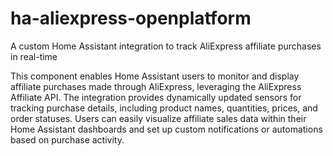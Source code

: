 # ha-aliexpress-openplatform

A custom Home Assistant integration to track AliExpress affiliate purchases in real-time

This component enables Home Assistant users to monitor and display affiliate purchases made through AliExpress, leveraging the AliExpress Affiliate API. The integration provides dynamically updated sensors for tracking purchase details, including product names, quantities, prices, and order statuses. Users can easily visualize affiliate sales data within their Home Assistant dashboards and set up custom notifications or automations based on purchase activity.
